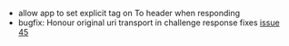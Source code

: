* allow app to set explicit tag on To header when responding
* bugfix: Honour original uri transport in challenge response fixes [issue 45](https://github.com/davehorton/drachtio-srf/issues/45)